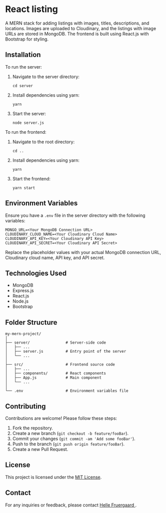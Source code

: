 # React listing

A MERN stack for adding listings with images, titles, descriptions, and locations. Images are uploaded to Cloudinary, and the listings with image URLs are stored in MongoDB. The frontend is built using React.js with Bootstrap for styling.

## Installation

To run the server:

1. Navigate to the server directory:
   ```
   cd server
   ```

2. Install dependencies using yarn:
   ```
   yarn
   ```

3. Start the server:
   ```
   node server.js
   ```

To run the frontend:

1. Navigate to the root directory:
   ```
   cd ..
   ```

2. Install dependencies using yarn:
   ```
   yarn
   ```

3. Start the frontend:
   ```
   yarn start
   ```

## Environment Variables

Ensure you have a `.env` file in the server directory with the following variables:

```
MONGO_URL=<Your MongoDB Connection URL>
CLOUDINARY_CLOUD_NAME=<Your Cloudinary Cloud Name>
CLOUDINARY_API_KEY=<Your Cloudinary API Key>
CLOUDINARY_API_SECRET=<Your Cloudinary API Secret>
```

Replace the placeholder values with your actual MongoDB connection URL, Cloudinary cloud name, API key, and API secret.

## Technologies Used

- MongoDB
- Express.js
- React.js
- Node.js
- Bootstrap

## Folder Structure

```
my-mern-project/
│
├── server/                # Server-side code
│   ├── ...
│   ├── server.js          # Entry point of the server
│   └── ...
│
├── src/                   # Frontend source code
│   ├── ...
│   ├── components/        # React components
│   ├── App.js             # Main component
│   └── ...
│
└── .env                   # Environment variables file
```

## Contributing

Contributions are welcome! Please follow these steps:

1. Fork the repository.
2. Create a new branch (`git checkout -b feature/fooBar`).
3. Commit your changes (`git commit -am 'Add some fooBar'`).
4. Push to the branch (`git push origin feature/fooBar`).
5. Create a new Pull Request.

## License

This project is licensed under the [MIT License](LICENSE).

## Contact

For any inquiries or feedback, please contact [Helle Fruergaard ](mailto:hellefruergaardh@gmail.com).
